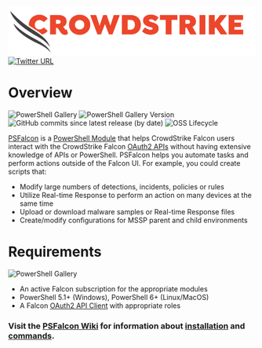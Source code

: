 ![CrowdStrike Falcon](https://raw.githubusercontent.com/CrowdStrike/falconpy/main/docs/asset/cs-logo.png) [![Twitter URL](https://img.shields.io/twitter/url?label=Follow%20%40CrowdStrike&style=social&url=https%3A%2F%2Ftwitter.com%2FCrowdStrike)](https://twitter.com/CrowdStrike)<br/>

# Overview

![PowerShell Gallery](https://img.shields.io/powershellgallery/dt/psfalcon)
![PowerShell Gallery Version](https://img.shields.io/powershellgallery/v/psfalcon)
![GitHub commits since latest release (by date)](https://img.shields.io/github/commits-since/crowdstrike/psfalcon/latest)
![OSS Lifecycle](https://img.shields.io/osslifecycle/crowdstrike/psfalcon)

[PSFalcon](https://github.com/crowdstrike/psfalcon) is a [PowerShell Module](https://docs.microsoft.com/en-us/powershell/module/microsoft.powershell.core/about/about_modules?view=powershell-7) that helps CrowdStrike
Falcon users interact with the CrowdStrike Falcon [OAuth2 APIs](https://assets.falcon.crowdstrike.com/support/api/swagger.html#/) without
having extensive knowledge of APIs or PowerShell. PSFalcon helps you automate tasks and perform actions outside of the
Falcon UI. For example, you could create scripts that:

* Modify large numbers of detections, incidents, policies or rules
* Utilize Real-time Response to perform an action on many devices at the same time
* Upload or download malware samples or Real-time Response files
* Create/modify configurations for MSSP parent and child environments

# Requirements
![PowerShell Gallery](https://img.shields.io/powershellgallery/p/psfalcon?logo=powershell)

* An active Falcon subscription for the appropriate modules
* PowerShell 5.1+ (Windows), PowerShell 6+ (Linux/MacOS)
* A Falcon [OAuth2 API Client](https://falcon.crowdstrike.com/support/api-clients-and-keys) with appropriate roles

### Visit the **[PSFalcon Wiki](https://github.com/CrowdStrike/psfalcon/wiki)** for information about [installation](https://github.com/CrowdStrike/psfalcon/wiki/Installation) and [commands](https://github.com/CrowdStrike/psfalcon/wiki/Commands).
